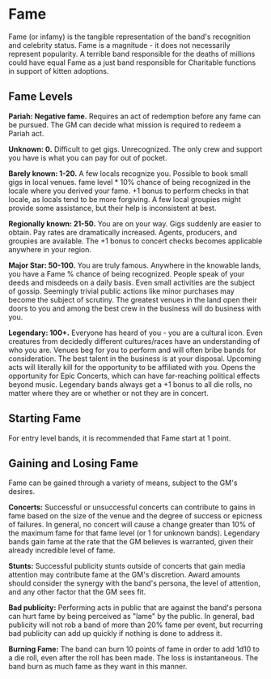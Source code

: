 # Fame

Fame (or infamy) is the tangible representation of the band's recognition and celebrity status. Fame is a magnitude - it does not necessarily represent popularity. A terrible band responsible for the deaths of millions could have equal Fame as a just band responsible for Charitable functions in support of kitten adoptions.

## Fame Levels

**Pariah: Negative fame.** Requires an act of redemption before any fame can be pursued. The GM can decide what mission is required to redeem a Pariah act.

**Unknown: 0.** Difficult to get gigs. Unrecognized. The only crew and support you have is what you can pay for out of pocket.

**Barely known: 1-20.** A few locals recognize you. Possible to book small gigs in local venues. fame level * 10% chance of being recognized in the locale where you derived your fame. +1 bonus to perform checks in that locale, as locals tend to be more forgiving. A few local groupies might provide some assistance, but their help is inconsistent at best.

**Regionally known: 21-50.** You are on your way. Gigs suddenly are easier to obtain. Pay rates are dramatically increased. Agents, producers, and groupies are available. The +1 bonus to concert checks becomes applicable anywhere in your region.

**Major Star: 50-100.** You are truly famous. Anywhere in the knowable lands, you have a Fame % chance of being recognized. People speak of your deeds and misdeeds on a daily basis. Even small activities are the subject of gossip. Seemingly trivial public actions like minor purchases may become the subject of scrutiny. The greatest venues in the land open their doors to you and among the best crew in the business will do business with you.

**Legendary: 100+.** Everyone has heard of you - you are a cultural icon. Even creatures from decidedly different cultures/races have an understanding of who you are. Venues beg for you to perform and will often bribe bands for consideration. The best talent in the business is at your disposal. Upcoming acts will literally kill for the opportunity to be affiliated with you. Opens the opportunity for Epic Concerts, which can have far-reaching political effects beyond music. Legendary bands always get a +1 bonus to all die rolls, no matter where they are or whether or not they are in concert.

## Starting Fame

For entry level bands, it is recommended that Fame start at 1 point.

## Gaining and Losing Fame

Fame can be gained through a variety of means, subject to the GM's desires.

**Concerts:** Successful or unsuccessful concerts can contribute to gains in fame based on the size of the venue and the degree of success or epicness of failures. In general, no concert will cause a change greater than 10% of the maximum fame for that fame level (or 1 for unknown bands). Legendary bands gain fame at the rate that the GM believes is warranted, given their already incredible level of fame.

**Stunts:** Successful publicity stunts outside of concerts that gain media attention may contribute fame at the GM's discretion. Award amounts should consider the synergy with the band's persona, the level of attention, and any other factor that the GM sees fit.

**Bad publicity:** Performing acts in public that are against the band's persona can hurt fame by being perceived as "lame" by the public. In general, bad publicity will not rob a band of more than 20% fame per event, but recurring bad publicity can add up quickly if nothing is done to address it.

**Burning Fame:** The band can burn 10 points of fame in order to add 1d10 to a die roll, even after the roll has been made. The loss is instantaneous. The band burn as much fame as they want in this manner.
